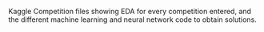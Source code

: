 Kaggle Competition files showing EDA for every competition entered, and the different machine learning and neural network code to obtain solutions.
